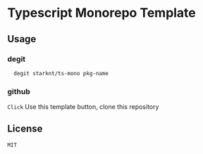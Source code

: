 # Typescript Monorepo Template

## Usage
### degit
```bash
  degit starknt/ts-mono pkg-name
```
### github
`Click` Use this template button, clone this repository

## License
`MIT`